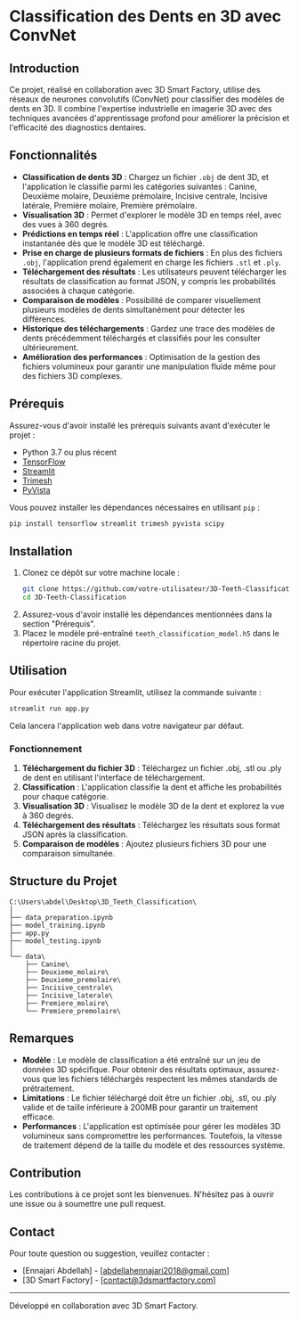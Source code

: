 # Classification des Dents en 3D avec ConvNet
## Introduction
Ce projet, réalisé en collaboration avec 3D Smart Factory, utilise des réseaux de neurones convolutifs (ConvNet) pour classifier des modèles de dents en 3D. Il combine l'expertise industrielle en imagerie 3D avec des techniques avancées d'apprentissage profond pour améliorer la précision et l'efficacité des diagnostics dentaires.

## Fonctionnalités
- **Classification de dents 3D** : Chargez un fichier `.obj` de dent 3D, et l'application le classifie parmi les catégories suivantes : Canine, Deuxième molaire, Deuxième prémolaire, Incisive centrale, Incisive latérale, Première molaire, Première prémolaire.
- **Visualisation 3D** : Permet d'explorer le modèle 3D en temps réel, avec des vues à 360 degrés.
- **Prédictions en temps réel** : L'application offre une classification instantanée dès que le modèle 3D est téléchargé.
- **Prise en charge de plusieurs formats de fichiers** : En plus des fichiers `.obj`, l'application prend également en charge les fichiers `.stl` et `.ply`.
- **Téléchargement des résultats** : Les utilisateurs peuvent télécharger les résultats de classification au format JSON, y compris les probabilités associées à chaque catégorie.
- **Comparaison de modèles** : Possibilité de comparer visuellement plusieurs modèles de dents simultanément pour détecter les différences.
- **Historique des téléchargements** : Gardez une trace des modèles de dents précédemment téléchargés et classifiés pour les consulter ultérieurement.
- **Amélioration des performances** : Optimisation de la gestion des fichiers volumineux pour garantir une manipulation fluide même pour des fichiers 3D complexes.

## Prérequis
Assurez-vous d'avoir installé les prérequis suivants avant d'exécuter le projet :
- Python 3.7 ou plus récent
- [TensorFlow](https://www.tensorflow.org/install)
- [Streamlit](https://docs.streamlit.io/en/stable/installation.html)
- [Trimesh](https://trimsh.org/)
- [PyVista](https://docs.pyvista.org/)

Vous pouvez installer les dépendances nécessaires en utilisant `pip` :
```bash
pip install tensorflow streamlit trimesh pyvista scipy
```

## Installation
1. Clonez ce dépôt sur votre machine locale :
   ```bash
   git clone https://github.com/votre-utilisateur/3D-Teeth-Classification.git
   cd 3D-Teeth-Classification
   ```
2. Assurez-vous d'avoir installé les dépendances mentionnées dans la section "Prérequis".
3. Placez le modèle pré-entraîné `teeth_classification_model.h5` dans le répertoire racine du projet.

## Utilisation
Pour exécuter l'application Streamlit, utilisez la commande suivante :
```bash
streamlit run app.py
```
Cela lancera l'application web dans votre navigateur par défaut.

### Fonctionnement
1. **Téléchargement du fichier 3D** : Téléchargez un fichier .obj, .stl ou .ply de dent en utilisant l'interface de téléchargement.
2. **Classification** : L'application classifie la dent et affiche les probabilités pour chaque catégorie.
3. **Visualisation 3D** : Visualisez le modèle 3D de la dent et explorez la vue à 360 degrés.
4. **Téléchargement des résultats** : Téléchargez les résultats sous format JSON après la classification.
5. **Comparaison de modèles** : Ajoutez plusieurs fichiers 3D pour une comparaison simultanée.

## Structure du Projet
```
C:\Users\abdel\Desktop\3D_Teeth_Classification\
│
├── data_preparation.ipynb
├── model_training.ipynb
├── app.py
├── model_testing.ipynb
│
└── data\
    ├── Canine\
    ├── Deuxieme_molaire\
    ├── Deuxieme_premolaire\
    ├── Incisive_centrale\
    ├── Incisive_laterale\
    ├── Premiere_molaire\
    └── Premiere_premolaire\
```

## Remarques
- **Modèle** : Le modèle de classification a été entraîné sur un jeu de données 3D spécifique. Pour obtenir des résultats optimaux, assurez-vous que les fichiers téléchargés respectent les mêmes standards de prétraitement.
- **Limitations** : Le fichier téléchargé doit être un fichier .obj, .stl, ou .ply valide et de taille inférieure à 200MB pour garantir un traitement efficace.
- **Performances** : L'application est optimisée pour gérer les modèles 3D volumineux sans compromettre les performances. Toutefois, la vitesse de traitement dépend de la taille du modèle et des ressources système.

## Contribution
Les contributions à ce projet sont les bienvenues. N'hésitez pas à ouvrir une issue ou à soumettre une pull request.
## Contact
Pour toute question ou suggestion, veuillez contacter :
- [Ennajari Abdellah] - [abdellahennajari2018@gmail.com]
- [3D Smart Factory] - [contact@3dsmartfactory.com]

---

Développé en collaboration avec 3D Smart Factory.
